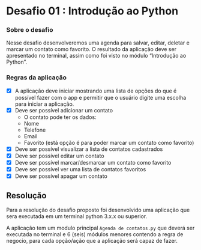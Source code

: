 # Desafio 01 : Introdução ao Python 

### Sobre o desafio

Nesse desafio desenvolveremos uma agenda para salvar, editar, deletar e marcar um contato como favorito. O resultado da aplicação deve ser apresentado no terminal, assim como foi visto no módulo “Introdução ao Python”.

### Regras da aplicação

- [x] A aplicação deve iniciar mostrando uma lista de opções do que é possível fazer com o app e permitir que o usuário digite uma escolha para iniciar a aplicação.
- [x] Deve ser possível adicionar um contato
    - O contato pode ter os dados:
    - Nome
    - Telefone
    - Email
    - Favorito (está opção é para poder marcar um contato como favorito)
- [x] Deve ser possível visualizar a lista de contatos cadastrados
- [x] Deve ser possível editar um contato
- [x] Deve ser possível marcar/desmarcar um contato como favorito
- [x] Deve ser possível ver uma lista de contatos favoritos
- [x] Deve ser possível apagar um contato

## Resolução

Para a resolução do desafio proposto foi desenvolvido uma aplicação que sera executada em um terminal python 3.x.x ou superior.

A aplicação tem um modulo principal `Agenda de contatos.py` que deverá ser executada no terminal e 6 (seis) módulos menores contendo a regra de negocio, para cada opção/ação que a aplicação será capaz de fazer.
